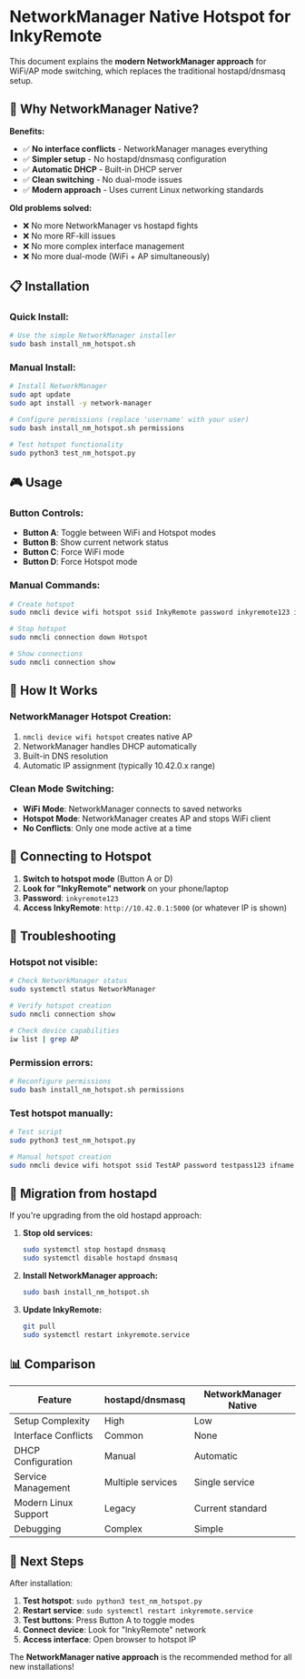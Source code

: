 # NetworkManager Native Hotspot for InkyRemote

This document explains the **modern NetworkManager approach** for WiFi/AP mode switching, which replaces the traditional hostapd/dnsmasq setup.

## 🚀 **Why NetworkManager Native?**

**Benefits:**
- ✅ **No interface conflicts** - NetworkManager manages everything
- ✅ **Simpler setup** - No hostapd/dnsmasq configuration
- ✅ **Automatic DHCP** - Built-in DHCP server
- ✅ **Clean switching** - No dual-mode issues
- ✅ **Modern approach** - Uses current Linux networking standards

**Old problems solved:**
- ❌ No more NetworkManager vs hostapd fights
- ❌ No more RF-kill issues
- ❌ No more complex interface management
- ❌ No more dual-mode (WiFi + AP simultaneously)

## 📋 **Installation**

### **Quick Install:**
```bash
# Use the simple NetworkManager installer
sudo bash install_nm_hotspot.sh
```

### **Manual Install:**
```bash
# Install NetworkManager
sudo apt update
sudo apt install -y network-manager

# Configure permissions (replace 'username' with your user)
sudo bash install_nm_hotspot.sh permissions

# Test hotspot functionality
sudo python3 test_nm_hotspot.py
```

## 🎮 **Usage**

### **Button Controls:**
- **Button A**: Toggle between WiFi and Hotspot modes
- **Button B**: Show current network status
- **Button C**: Force WiFi mode  
- **Button D**: Force Hotspot mode

### **Manual Commands:**
```bash
# Create hotspot
sudo nmcli device wifi hotspot ssid InkyRemote password inkyremote123 ifname wlan0

# Stop hotspot
sudo nmcli connection down Hotspot

# Show connections
sudo nmcli connection show
```

## 🔧 **How It Works**

### **NetworkManager Hotspot Creation:**
1. `nmcli device wifi hotspot` creates native AP
2. NetworkManager handles DHCP automatically
3. Built-in DNS resolution
4. Automatic IP assignment (typically 10.42.0.x range)

### **Clean Mode Switching:**
- **WiFi Mode**: NetworkManager connects to saved networks
- **Hotspot Mode**: NetworkManager creates AP and stops WiFi client
- **No Conflicts**: Only one mode active at a time

## 📱 **Connecting to Hotspot**

1. **Switch to hotspot mode** (Button A or D)
2. **Look for "InkyRemote" network** on your phone/laptop
3. **Password**: `inkyremote123`
4. **Access InkyRemote**: `http://10.42.0.1:5000` (or whatever IP is shown)

## 🐛 **Troubleshooting**

### **Hotspot not visible:**
```bash
# Check NetworkManager status
sudo systemctl status NetworkManager

# Verify hotspot creation
sudo nmcli connection show

# Check device capabilities
iw list | grep AP
```

### **Permission errors:**
```bash
# Reconfigure permissions
sudo bash install_nm_hotspot.sh permissions
```

### **Test hotspot manually:**
```bash
# Test script
sudo python3 test_nm_hotspot.py

# Manual hotspot creation
sudo nmcli device wifi hotspot ssid TestAP password testpass123 ifname wlan0
```

## 🔄 **Migration from hostapd**

If you're upgrading from the old hostapd approach:

1. **Stop old services:**
   ```bash
   sudo systemctl stop hostapd dnsmasq
   sudo systemctl disable hostapd dnsmasq
   ```

2. **Install NetworkManager approach:**
   ```bash
   sudo bash install_nm_hotspot.sh
   ```

3. **Update InkyRemote:**
   ```bash
   git pull
   sudo systemctl restart inkyremote.service
   ```

## 📊 **Comparison**

| Feature | hostapd/dnsmasq | NetworkManager Native |
|---------|-----------------|----------------------|
| Setup Complexity | High | Low |
| Interface Conflicts | Common | None |
| DHCP Configuration | Manual | Automatic |
| Service Management | Multiple services | Single service |
| Modern Linux Support | Legacy | Current standard |
| Debugging | Complex | Simple |

## 🎯 **Next Steps**

After installation:
1. **Test hotspot**: `sudo python3 test_nm_hotspot.py`
2. **Restart service**: `sudo systemctl restart inkyremote.service` 
3. **Test buttons**: Press Button A to toggle modes
4. **Connect device**: Look for "InkyRemote" network
5. **Access interface**: Open browser to hotspot IP

The **NetworkManager native approach** is the recommended method for all new installations! 